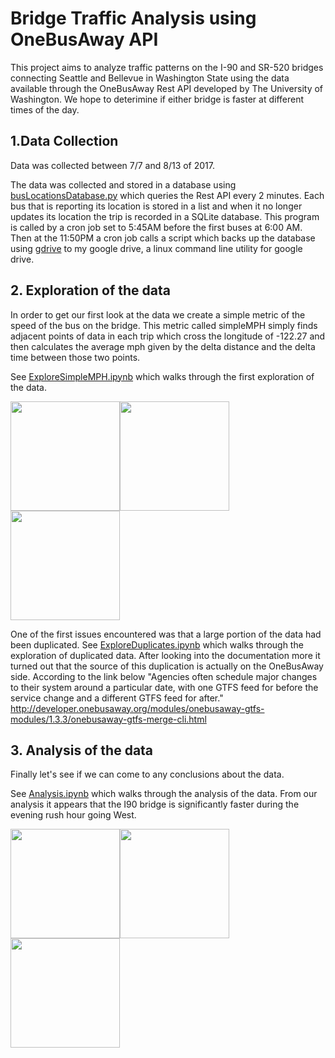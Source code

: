 # Bridge Traffic Analysis using OneBusAway API

This project aims to analyze traffic patterns on the I-90 and SR-520 bridges connecting Seattle and Bellevue in Washington State using the data available through the OneBusAway Rest API developed by The University of Washington. We hope to deterimine if either bridge is faster at different times of the day.

## 1.Data Collection

Data was collected between 7/7 and 8/13 of 2017.

The data was collected and stored in a database using [busLocationsDatabase.py](https://github.com/JonathanERuhnke/BridgeTrafficAnalysis-OneBusAway/blob/master/busLocationsDatabase.py) which queries the Rest API every 2 minutes. Each bus that is reporting its location is stored in a list and when it no longer updates its location the trip is recorded in a SQLite database. This program is called by a cron job set to 5:45AM before the first buses at 6:00 AM. Then at the 11:50PM a cron job calls a script which backs up the database using [gdrive](https://github.com/prasmussen/gdrive) to my google drive, a linux command line utility for google drive.

## 2. Exploration of the data

In order to get our first look at the data we create a simple metric of the speed of the bus on the bridge. This metric called simpleMPH simply finds adjacent points of data in each trip which cross the longitude of -122.27 and then calculates the average mph given by the delta distance and the delta time between those two points.

See [ExploreSimpleMPH.ipynb](https://github.com/JonathanERuhnke/BridgeTrafficAnalysis-OneBusAway/blob/master/ExploreSimpleMPH.ipynb) which walks through the first exploration of the data.

<img src="https://github.com/JonathanERuhnke/BridgeTrafficAnalysis-OneBusAway/blob/master/images/fig4_2.png" height="175"><img src="https://github.com/JonathanERuhnke/BridgeTrafficAnalysis-OneBusAway/blob/master/images/fig5_3.png" height="175"><img src="https://github.com/JonathanERuhnke/BridgeTrafficAnalysis-OneBusAway/blob/master/images/fig6_4.png" height="175">

One of the first issues encountered was that a large portion of the data had been duplicated. See 
[ExploreDuplicates.ipynb](https://github.com/JonathanERuhnke/BridgeTrafficAnalysis-OneBusAway/blob/master/ExploreDuplicates.ipynb) which walks through the exploration of duplicated data. After looking into the documentation more it turned out that the source of this duplication is actually on the OneBusAway side. According to the link below "Agencies often schedule major changes to their system around a particular date, with one GTFS feed for before the service change and a different GTFS feed for after." http://developer.onebusaway.org/modules/onebusaway-gtfs-modules/1.3.3/onebusaway-gtfs-merge-cli.html

## 3. Analysis of the data

Finally let's see if we can come to any conclusions about the data.

See [Analysis.ipynb](https://github.com/JonathanERuhnke/BridgeTrafficAnalysis-OneBusAway/blob/master/Analysis.ipynb) which walks through the analysis of the data. From our analysis it appears that the I90 bridge is significantly faster during the evening rush hour going West.

<img src="https://github.com/JonathanERuhnke/BridgeTrafficAnalysis-OneBusAway/blob/master/images/analyze_fig1.png" height="175"><img src="https://github.com/JonathanERuhnke/BridgeTrafficAnalysis-OneBusAway/blob/master/images/analyze_fig2.png" height="175"><img src="https://github.com/JonathanERuhnke/BridgeTrafficAnalysis-OneBusAway/blob/master/images/analyze_fig3.png" height="175">

